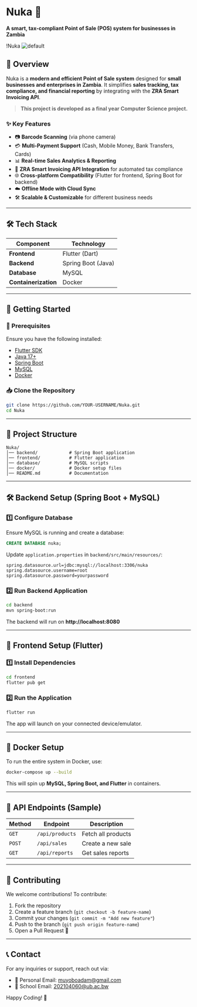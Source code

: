 # **Nuka** 🚀

**A smart, tax-compliant Point of Sale (POS) system for businesses in Zambia**

!Nuka ![default](https://github.com/user-attachments/assets/99e1afcc-5ba1-47a6-8f1c-38a8cb0f4ffd)


## **📌 Overview**
Nuka is a **modern and efficient Point of Sale system** designed for **small businesses and enterprises in Zambia**. It simplifies **sales tracking, tax compliance, and financial reporting** by integrating with the **ZRA Smart Invoicing API**. 

> **This project is developed as a final year Computer Science project.**

### **✨ Key Features**
- 📷 **Barcode Scanning** (via phone camera)
- 💳 **Multi-Payment Support** (Cash, Mobile Money, Bank Transfers, Cards)
- 📊 **Real-time Sales Analytics & Reporting**
- 🔗 **ZRA Smart Invoicing API Integration** for automated tax compliance
- 🌐 **Cross-platform Compatibility** (Flutter for frontend, Spring Boot for backend)
- ☁️ **Offline Mode with Cloud Sync**
- 🛠 **Scalable & Customizable** for different business needs

---
## **🛠 Tech Stack**

| Component   | Technology |
|-------------|-----------|
| **Frontend** | Flutter (Dart) |
| **Backend**  | Spring Boot (Java) |
| **Database** | MySQL |
| **Containerization** | Docker |

---
## **🚀 Getting Started**

### **📌 Prerequisites**
Ensure you have the following installed:
- [Flutter SDK](https://flutter.dev/docs/get-started/install)
- [Java 17+](https://adoptopenjdk.net/)
- [Spring Boot](https://spring.io/projects/spring-boot)
- [MySQL](https://www.mysql.com/downloads/)
- [Docker](https://www.docker.com/get-started)

### **📥 Clone the Repository**
```sh
git clone https://github.com/YOUR-USERNAME/Nuka.git
cd Nuka
```

---
## **📂 Project Structure**
```
Nuka/
│── backend/            # Spring Boot application
│── frontend/           # Flutter application
│── database/           # MySQL scripts
│── docker/             # Docker setup files
│── README.md           # Documentation
```

---
## **🛠 Backend Setup (Spring Boot + MySQL)**

### **1️⃣ Configure Database**
Ensure MySQL is running and create a database:
```sql
CREATE DATABASE nuka;
```
Update `application.properties` in `backend/src/main/resources/`:
```properties
spring.datasource.url=jdbc:mysql://localhost:3306/nuka
spring.datasource.username=root
spring.datasource.password=yourpassword
```

### **2️⃣ Run Backend Application**
```sh
cd backend
mvn spring-boot:run
```
The backend will run on **http://localhost:8080**

---
## **📱 Frontend Setup (Flutter)**

### **1️⃣ Install Dependencies**
```sh
cd frontend
flutter pub get
```

### **2️⃣ Run the Application**
```sh
flutter run
```
The app will launch on your connected device/emulator.

---
## **🐳 Docker Setup**
To run the entire system in Docker, use:
```sh
docker-compose up --build
```
This will spin up **MySQL, Spring Boot, and Flutter** in containers.

---
## **📡 API Endpoints** (Sample)
| Method | Endpoint | Description |
|--------|---------|-------------|
| `GET` | `/api/products` | Fetch all products |
| `POST` | `/api/sales` | Create a new sale |
| `GET` | `/api/reports` | Get sales reports |

---
## **📌 Contributing**
We welcome contributions! To contribute:
1. Fork the repository
2. Create a feature branch (`git checkout -b feature-name`)
3. Commit your changes (`git commit -m "Add new feature"`)
4. Push to the branch (`git push origin feature-name`)
5. Open a Pull Request 🚀

---
## **📞 Contact**
For any inquiries or support, reach out via:
- 📧 Personal Email: muyoboadam@gmail.com
- 📧 School Email: 202104060@ub.ac.bw

Happy Coding! 🎉
